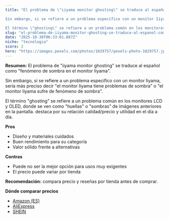 ```yaml
---
title: "El problema de \"iiyama monitor ghosting\" se traduce al español como \"fenómeno de sombra en el monitor Iiyama\". 

Sin embargo, si se refiere a un problema específico con un monitor Iiyama, sería más preciso decir \"el monitor Iiyama tiene problemas de sombra\" o \"el monitor Iiyama sufre de fenómeno de sombra\". 

El término \"ghosting\" se refiere a un problema común en los monitores LCD y OLED, donde se ven como \"huellas\" o \"sombras\" de imágenes anteriores en la pantalla."
slug: "el-problema-de-iiyama-monitor-ghosting-se-traduce-al-espanol-como-fenomeno-de-so"
date: "2025-10-30T06:33:01.887Z"
niche: "tecnologia"
score: 2
hero: "https://images.pexels.com/photos/1029757/pexels-photo-1029757.jpeg?auto=compress&cs=tinysrgb&fit=crop&h=627&w=1200&auto=compress&cs=tinysrgb&w=1200&h=675&fit=crop"
---
```


**Resumen:** El problema de "iiyama monitor ghosting" se traduce al español como "fenómeno de sombra en el monitor Iiyama". 

Sin embargo, si se refiere a un problema específico con un monitor Iiyama, sería más preciso decir "el monitor Iiyama tiene problemas de sombra" o "el monitor Iiyama sufre de fenómeno de sombra". 

El término "ghosting" se refiere a un problema común en los monitores LCD y OLED, donde se ven como "huellas" o "sombras" de imágenes anteriores en la pantalla. destaca por su relación calidad/precio y utilidad en el día a día.

**Pros**
- Diseño y materiales cuidados
- Buen rendimiento para su categoría
- Valor sólido frente a alternativas

**Contras**
- Puede no ser la mejor opción para usos muy exigentes
- El precio puede variar por tienda

**Recomendación:** compara precio y reseñas por tienda antes de comprar.

**Dónde comparar precios**
- [Amazon (ES)](https://www.amazon.es/s?k=El%20problema%20de%20%22iiyama%20monitor%20ghosting%22%20se%20traduce%20al%20espa%C3%B1ol%20como%20%22fen%C3%B3meno%20de%20sombra%20en%20el%20monitor%20Iiyama%22.%20%0A%0ASin%20embargo%2C%20si%20se%20refiere%20a%20un%20problema%20espec%C3%ADfico%20con%20un%20monitor%20Iiyama%2C%20ser%C3%ADa%20m%C3%A1s%20preciso%20decir%20%22el%20monitor%20Iiyama%20tiene%20problemas%20de%20sombra%22%20o%20%22el%20monitor%20Iiyama%20sufre%20de%20fen%C3%B3meno%20de%20sombra%22.%20%0A%0AEl%20t%C3%A9rmino%20%22ghosting%22%20se%20refiere%20a%20un%20problema%20com%C3%BAn%20en%20los%20monitores%20LCD%20y%20OLED%2C%20donde%20se%20ven%20como%20%22huellas%22%20o%20%22sombras%22%20de%20im%C3%A1genes%20anteriores%20en%20la%20pantalla.&tag=teknovashop25-21)
- [AliExpress](https://www.aliexpress.com/wholesale?SearchText=El%20problema%20de%20%22iiyama%20monitor%20ghosting%22%20se%20traduce%20al%20espa%C3%B1ol%20como%20%22fen%C3%B3meno%20de%20sombra%20en%20el%20monitor%20Iiyama%22.%20%0A%0ASin%20embargo%2C%20si%20se%20refiere%20a%20un%20problema%20espec%C3%ADfico%20con%20un%20monitor%20Iiyama%2C%20ser%C3%ADa%20m%C3%A1s%20preciso%20decir%20%22el%20monitor%20Iiyama%20tiene%20problemas%20de%20sombra%22%20o%20%22el%20monitor%20Iiyama%20sufre%20de%20fen%C3%B3meno%20de%20sombra%22.%20%0A%0AEl%20t%C3%A9rmino%20%22ghosting%22%20se%20refiere%20a%20un%20problema%20com%C3%BAn%20en%20los%20monitores%20LCD%20y%20OLED%2C%20donde%20se%20ven%20como%20%22huellas%22%20o%20%22sombras%22%20de%20im%C3%A1genes%20anteriores%20en%20la%20pantalla.)
- [SHEIN](https://www.shein.com/pdsearch/El%20problema%20de%20%22iiyama%20monitor%20ghosting%22%20se%20traduce%20al%20espa%C3%B1ol%20como%20%22fen%C3%B3meno%20de%20sombra%20en%20el%20monitor%20Iiyama%22.%20%0A%0ASin%20embargo%2C%20si%20se%20refiere%20a%20un%20problema%20espec%C3%ADfico%20con%20un%20monitor%20Iiyama%2C%20ser%C3%ADa%20m%C3%A1s%20preciso%20decir%20%22el%20monitor%20Iiyama%20tiene%20problemas%20de%20sombra%22%20o%20%22el%20monitor%20Iiyama%20sufre%20de%20fen%C3%B3meno%20de%20sombra%22.%20%0A%0AEl%20t%C3%A9rmino%20%22ghosting%22%20se%20refiere%20a%20un%20problema%20com%C3%BAn%20en%20los%20monitores%20LCD%20y%20OLED%2C%20donde%20se%20ven%20como%20%22huellas%22%20o%20%22sombras%22%20de%20im%C3%A1genes%20anteriores%20en%20la%20pantalla.)